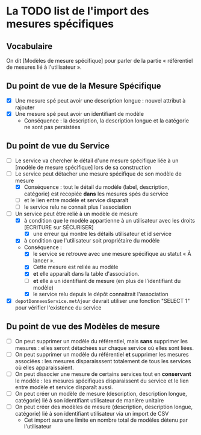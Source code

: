 # La TODO list de l'import des mesures spécifiques

## Vocabulaire

On dit [Modèles de mesure spécifique] pour parler de la partie « référentiel de mesures lié à l'utilisateur ».

## Du point de vue de la Mesure Spécifique

- [x] Une mesure spé peut avoir une description longue : nouvel attribut à rajouter
- [x] Une mesure spé peut avoir un identifiant de modèle
  - Conséquence : la description, la description longue et la catégorie ne sont pas persistées

## Du point de vue du Service

- [ ] Le service va chercher le détail d'une mesure spécifique liée à un [modèle de mesure spécifique] lors de sa construction
- [ ] Le service peut détacher une mesure spécifique de son modèle de mesure
  - [x] Conséquence : tout le détail du modèle (label, description, catégorie) est recopiée **dans** les mesures spés du service
  - [ ] et le lien entre modèle et service disparaît
  - [ ] le service relu ne connait plus l'association
- [ ] Un service peut être relié à un modèle de mesure
  - [x] à condition que le modèle appartienne à un utilisateur avec les droits [ECRITURE sur SÉCURISER]
    - [x] une erreur qui montre les détails utilisateur et id service
  - [x] à condition que l'utilisateur soit propriétaire du modèle
  - Conséquence :
    - [x] le service se retrouve avec une mesure spécifique au statut « À lancer ».
    - [x] Cette mesure est reliée au modèle
    - [x] **et** elle apparaît dans la table d'association.
    - [ ] **et** elle a un identifiant de mesure (en plus de l'identifiant du modèle)
    - [x] le service relu depuis le dépôt connaitrait l'association
- [x] `depotDonneesService.metAjour` devrait utiliser une fonction "SELECT 1" pour vérifier l'existence du service

## Du point de vue des Modèles de mesure

- [ ] On peut supprimer un modèle du référentiel, mais **sans** supprimer les mesures : elles seront détachées sur chaque service où elles
      sont liées.
- [ ] On peut supprimer un modèle du référentiel **et** supprimer les mesures associées : les mesures disparaisssent totalement
      de tous les services où elles apparaissaient.
- [ ] On peut dissocier une mesure de certains services tout en **conservant** le modèle : les mesures spécifiques disparaissent du service
      et le lien entre modèle et service disparaît aussi.
- [ ] On peut créer un modèle de mesure (description, description longue, catégorie) lié à son identifiant utilisateur de manière unitaire
- [ ] On peut créer des modèles de mesure (description, description longue, catégorie) lié à son identifiant utilisateur via un import de CSV
  - Cet import aura une limite en nombre total de modèles détenu par l'utilisateur
